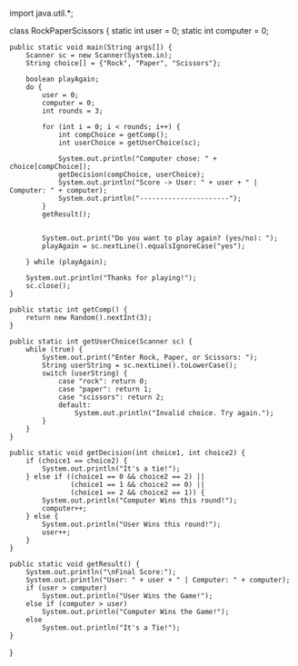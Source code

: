 import java.util.*;

class RockPaperScissors {
    static int user = 0;
    static int computer = 0;

    public static void main(String args[]) {
        Scanner sc = new Scanner(System.in);
        String choice[] = {"Rock", "Paper", "Scissors"};

        boolean playAgain;
        do {
            user = 0;
            computer = 0;
            int rounds = 3;

            for (int i = 0; i < rounds; i++) {
                int compChoice = getComp();
                int userChoice = getUserChoice(sc);
                
                System.out.println("Computer chose: " + choice[compChoice]);
                getDecision(compChoice, userChoice);
                System.out.println("Score -> User: " + user + " | Computer: " + computer);
                System.out.println("----------------------");
            }
            getResult();

            
            System.out.print("Do you want to play again? (yes/no): ");
            playAgain = sc.nextLine().equalsIgnoreCase("yes");

        } while (playAgain);

        System.out.println("Thanks for playing!");
        sc.close();
    }

    public static int getComp() {
        return new Random().nextInt(3);
    }

    public static int getUserChoice(Scanner sc) {
        while (true) {
            System.out.print("Enter Rock, Paper, or Scissors: ");
            String userString = sc.nextLine().toLowerCase();
            switch (userString) {
                case "rock": return 0;
                case "paper": return 1;
                case "scissors": return 2;
                default:
                    System.out.println("Invalid choice. Try again.");
            }
        }
    }

    public static void getDecision(int choice1, int choice2) {
        if (choice1 == choice2) {
            System.out.println("It's a tie!");
        } else if ((choice1 == 0 && choice2 == 2) || 
                   (choice1 == 1 && choice2 == 0) || 
                   (choice1 == 2 && choice2 == 1)) {
            System.out.println("Computer Wins this round!");
            computer++;
        } else {
            System.out.println("User Wins this round!");
            user++;
        }
    }

    public static void getResult() {
        System.out.println("\nFinal Score:");
        System.out.println("User: " + user + " | Computer: " + computer);
        if (user > computer)
            System.out.println("User Wins the Game!");
        else if (computer > user)
            System.out.println("Computer Wins the Game!");
        else
            System.out.println("It's a Tie!");
    }
}
